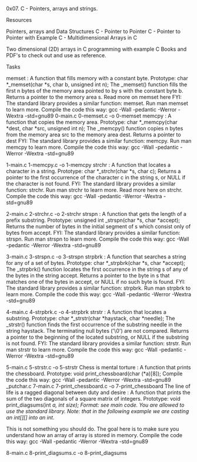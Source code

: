 0x07. C - Pointers, arrays and strings.

Resources

Pointers, arrays and Data Structures
C - Pointer to Pointer
C - Pointer to Pointer with Example
C - Multidimensional Arrays in C

Two dimensional (2D) arrays in C programming with example
C Books and PDF's to check out and use as reference.

Tasks

memset : A function that fills memory with a constant byte.
Prototype: char *_memset(char *s, char b, unsigned int n);
The _memset() function fills the first n bytes of the memory area pointed to by s with the constant byte b.
Returns a pointer to the memory area s.
Read more on memset here
FYI: The standard library provides a similar function: memset. Run man memset to learn more.
Compile the code this way: gcc -Wall -pedantic -Werror -Wextra -std=gnu89 0-main.c 0-memset.c -o 0-memset
memcpy : A function that copies the memory area.
Prototype: char *_memcpy(char *dest, char *src, unsigned int n);
The _memcpy() function copies n bytes from the memory area src to the memory area dest.
Returns a pointer to dest
FYI: The standard library provides a similar function: memcpy. Run man memcpy to learn more.
Compile the code this way: gcc -Wall -pedantic -Werror -Wextra -std=gnu89

 1-main.c 1-memcpy.c -o 1-memcpy
strchr : A function that locates a character in a string.
Prototype: char *_strchr(char *s, char c);
Returns a pointer to the first occurrence of the character c in the string s, or NULL if the character is not found.
FYI: The standard library provides a similar function: strchr. Run man strchr to learn more.
Read more here on strchr.
Compile the code this way: gcc -Wall -pedantic -Werror -Wextra -std=gnu89

 2-main.c 2-strchr.c -o 2-strchr
strspn : A function that gets the length of a prefix substring.
Prototype: unsigned int _strspn(char *s, char *accept);
Returns the number of bytes in the initial segment of s which consist only of bytes from accept.
FYI: The standard library provides a similar function: strspn. Run man strspn to learn more.
Compile the code this way: gcc -Wall -pedantic -Werror -Wextra -std=gnu89

 3-main.c 3-strspn.c -o 3-strspn
strpbrk : A function that searches a string for any of a set of bytes.
Prototype: char *_strpbrk(char *s, char *accept);
The _strpbrk() function locates the first occurrence in the string s of any of the bytes in the string accept.
Returns a pointer to the byte in s that matches one of the bytes in accept, or NULL if no such byte is found.
FYI: The standard library provides a similar function: strpbrk. Run man strpbrk to learn more.
Compile the code this way: gcc -Wall -pedantic -Werror -Wextra -std=gnu89

 4-main.c 4-strpbrk.c -o 4-strpbrk
strstr : A function that locates a substring.
Prototype: char *_strstr(char *haystack, char *needle);
The _strstr() function finds the first occurrence of the substring needle in the string haystack.
The terminating null bytes ('\0') are not compared.
Returns a pointer to the beginning of the located substring, or NULL if the substring is not found.
FYI: The standard library provides a similar function: strstr. Run man strstr to learn more.
Compile the code this way: gcc -Wall -pedantic -Werror -Wextra -std=gnu89

 5-main.c 5-strstr.c -o 5-strstr
Chess is mental torture : A function that prints the chessboard.
Prototype: void print_chessboard(char (*a)[8]);
Compile the code this way: gcc -Wall -pedantic -Werror -Wextra -std=gnu89
 _putchar.c
 7-main.c 7-print_chessboard.c -o 7-print_chessboard
The line of life is a ragged diagonal between duty and desire : A function that prints the sum of the two diagonals of a square matrix of integers.
Prototype: void print_diagsums(int *a, int size);
Format: see main code.
You are allowed to use the standard library.
Note: that in the following example we are casting an int[][] into an int*.

This is not something you should do. The goal here is to make sure you understand how an array of array is stored in memory.
Compile the code this way: gcc -Wall -pedantic -Werror -Wextra -std=gnu89

 8-main.c 8-print_diagsums.c -o 8-print_diagsums
